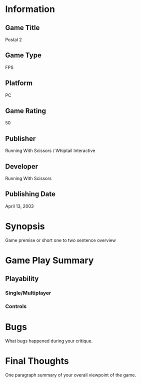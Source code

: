 # Information
## Game Title
Postal 2
## Game Type
FPS
## Platform
PC
## Game Rating
50
## Publisher
Running With Scissors / Whiptail Interactive
## Developer
Running With Scissors
## Publishing Date
April 13, 2003
# Synopsis
Game premise or short one to two sentence overview

# Game Play Summary
## Playability
### Single/Multiplayer
### Controls

# Bugs
What bugs happened during your critique.
# Final Thoughts
One paragraph summary of your overall viewpoint of the game.
